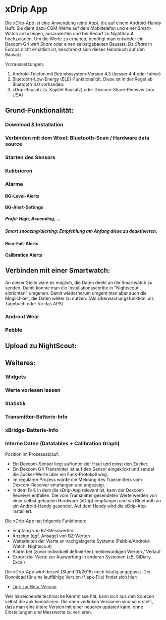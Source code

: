 # xDrip App

Die xDrip-App ist eine Anwendung (eine App), die auf einem Android-Handy läuft. Sie dient dazu CGM-Werte auf dem Mobiltelefon und einer Smart-Watch anzuzeigen, auszuwerten und bei Bedarf zu NightScout hochzuladen.
Um die Werte zu erhalten, benötigt man entweder ein Dexcom G4 *with Share* oder einen selbstgebauten Bausatz. Da *Share* in Europa nicht erhätlich ist, beschränkt sich dieses Handbuch auf den Bausatz.


Vorraussetzungen:
1. Android-Telefon mit Betriebssystem-Version 4.3 (besser 4.4 oder höher)
2. Bluetooth-Low-Energy (BLE)-Funktionalität. Diese ist in der Regel ab Bluetooth 4.0 vorhanden.
3. xDrip-Bausatz (s. Kapitel Bausatz) oder Dexcom-Share-Receiver (nur USA)

## Grund-Funktionalität:
### Download & Installation
### Verbinden mit dem Wixel: Bluetooth-Scan / Hardware data source
### Starten des Sensors
### Kalibrieren
### Alarme
#### BG-Level-Alerts
#### BG-Alert-Settings
##### Profil: High, Ascending, ...
##### Smart snoozing/alerting: Empfehlung am Anfang diese zu deaktivieren.
#### Rise-Fall-Alerts
#### Calibration Alerts


## Verbinden mit einer Smartwatch:
An dieser Stelle wäre es möglich, die Daten direkt an die Smartwatch zu senden. Damit könnte man die Installationsschritte in "Nightscout einrichten" umgehen. Damit wiederherum umgeht man aber auch die Möglichkeit, die Daten weiter zu nutzen. (Als Überwachungsfunktion, als Tagebuch oder für das APS)
### Android Wear
### Pebble


## Upload zu NightScout:



## Weiteres:
### Widgets
### Werte vorlesen lassen
### Statistik
### Transmitter-Batterie-Info
### xBridge-Batterie-Info
### Interne Daten (Datatables + Calibration Graph)





Position im Prozessablauf: 
* Ein Dexcom-Sensor liegt auf/unter der Haut und misst den Zucker. 
* Ein Dexcom G4 Transmitter ist auf den Sensor eingeklickt und sendet die Zucker-Werte über ein Funk-Protokoll weg. 
* Im regulären Prozess würde die Meldung des Transmitters vom Dexcom-Receiver empfangen und angezeigt. 
* In dem Fall, in dem die xDrip-App relevant ist, kann der Dexcom-Receiver entfallen. Die vom Transmitter gesendeten Werte werden von einer selbst gebauten Hardware (xDrip) empfangen und via Bluetooth an ein Android-Handy gesendet.  Auf dem Handy wird die xDrip-App installiert.

Die xDrip-App hat folgende Funktionen:
* 	Empfang von BZ-Messwerten
*	Anzeige (ggf. Ansage) von BZ-Werten 
*	Weiterleiten der Werte an nachgelagerte Systeme (Pebble/Android-Watch, Nightscout)
*	Alarm bei (zuvor individuell definierten) meldewürdigen Werten / Verlauf
*	Export der Werte zur Auswertung in anderen Systemen (zB. SiDiary, Excel)
	

Die xDrip-App wird derzeit (Stand 01/2016) noch häufig angepasst. Der Download für eine lauffähige Version (*.apk-File) findet sich hier: 

* [Link zur Beta-Version](https://github.com/StephenBlackWasAlreadyTaken/xDrip/wiki/xdrip-beta)


Wer hinreichende technische Kenntnisse hat, kann sich aus den Sourcen selbst die apk kompilieren. Die oben verlinken Versionen sind so erstellt, dass man eine ältere Version mit einer neueren updaten kann, ohne Einstellungen und Messwerte zu verlieren.
